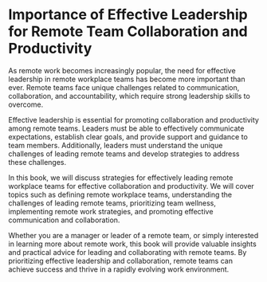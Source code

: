 Importance of Effective Leadership for Remote Team Collaboration and Productivity
===============================================================================================

As remote work becomes increasingly popular, the need for effective leadership in remote workplace teams has become more important than ever. Remote teams face unique challenges related to communication, collaboration, and accountability, which require strong leadership skills to overcome.

Effective leadership is essential for promoting collaboration and productivity among remote teams. Leaders must be able to effectively communicate expectations, establish clear goals, and provide support and guidance to team members. Additionally, leaders must understand the unique challenges of leading remote teams and develop strategies to address these challenges.

In this book, we will discuss strategies for effectively leading remote workplace teams for effective collaboration and productivity. We will cover topics such as defining remote workplace teams, understanding the challenges of leading remote teams, prioritizing team wellness, implementing remote work strategies, and promoting effective communication and collaboration.

Whether you are a manager or leader of a remote team, or simply interested in learning more about remote work, this book will provide valuable insights and practical advice for leading and collaborating with remote teams. By prioritizing effective leadership and collaboration, remote teams can achieve success and thrive in a rapidly evolving work environment.
